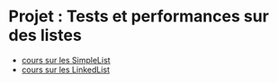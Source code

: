 # Projet : Tests et performances sur des listes

- [cours sur les SimpleList](./SimpleList/coursSimpleList.pdf)
- [cours sur les LinkedList](./LinkedList/coursLinkedList.pdf)
